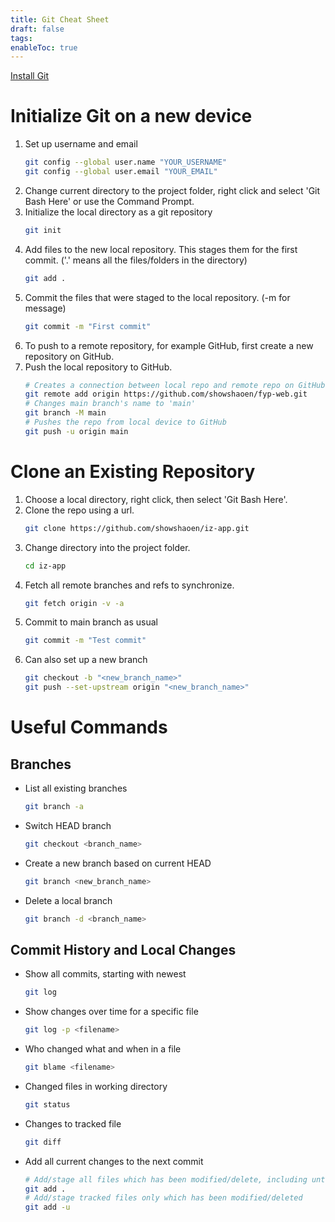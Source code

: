 ```yaml
---
title: Git Cheat Sheet
draft: false
tags: 
enableToc: true
---
```

[Install Git](https://git-scm.com/downloads)
# Initialize Git on a new device
1. Set up username and email
	```bash
	git config --global user.name "YOUR_USERNAME" 
	git config --global user.email "YOUR_EMAIL"
	```
2. Change current directory to the project folder, right click and select 'Git Bash Here' or use the Command Prompt.
3. Initialize the local directory as a git repository
	```bash
	git init
	```
4. Add files to the new local repository. This stages them for the first commit. ('.' means all the files/folders in the directory)
	```bash
	git add .
	```
5. Commit the files that were staged to the local repository. (-m for message)
	```bash
	git commit -m "First commit"
	```
6. To push to a remote repository, for example GitHub, first create a new repository on GitHub.
7. Push the local repository to GitHub.
	```bash
	# Creates a connection between local repo and remote repo on GitHub
	git remote add origin https://github.com/showshaoen/fyp-web.git
	# Changes main branch's name to 'main'
	git branch -M main
	# Pushes the repo from local device to GitHub
	git push -u origin main
	```

# Clone an Existing Repository
1. Choose a local directory, right click, then select 'Git Bash Here'.
2. Clone the repo using a url.
	```bash
	git clone https://github.com/showshaoen/iz-app.git
	```
3. Change directory into the project folder.
	```bash
	cd iz-app
	```
4. Fetch all remote branches and refs to synchronize.
	```bash
	git fetch origin -v -a
	```
5. Commit to main branch as usual
	```bash
	git commit -m "Test commit"
	```
6. Can also set up a new branch
	```bash
	git checkout -b "<new_branch_name>"
	git push --set-upstream origin "<new_branch_name>" 
	```

# Useful Commands
## Branches
- List all existing branches
	```bash
	git branch -a
	```
- Switch HEAD branch
	```bash
	git checkout <branch_name>
	```
- Create a new branch based on current HEAD
	```bash
	git branch <new_branch_name>
	```
- Delete a local branch
	```bash
	git branch -d <branch_name>
	```
## Commit History and Local Changes
- Show all commits, starting with newest
	```bash
	git log
	```
- Show changes over time for a specific file
	```bash
	git log -p <filename>
	```
- Who changed what and when in a file
	```bash
	git blame <filename>
	```
- Changed files in working directory
	```bash
	git status
	```
- Changes to tracked file
	```bash
	git diff
	```
- Add all current changes to the next commit
	```bash
	# Add/stage all files which has been modified/delete, including untracked file
	git add .
	# Add/stage tracked files only which has been modified/deleted
	git add -u
	```